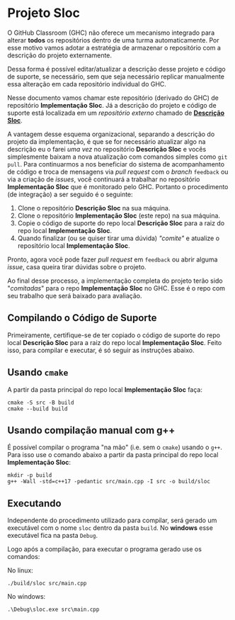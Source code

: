 ﻿# Projeto Sloc

O GitHub Classroom (GHC) não oferece um mecanismo integrado para alterar **todos** os repositórios dentro de uma turma automaticamente. Por esse motivo vamos adotar a estratégia de armazenar o repositório com a descrição do projeto externamente.

Dessa forma é possível editar/atualizar a descrição desse projeto e código de suporte, se necessário, sem que seja necessário replicar manualmente essa alteração em cada repositório individual do GHC.

Nesse documento vamos chamar este repositório (derivado do GHC) de repositório **Implementação Sloc**. Já a descrição do projeto e código de suporte está localizada em um _repositório externo_ chamado de [**Descrição Sloc**](https://github.com/selan-ufrn/projeto_sloc_code).

A vantagem desse esquema organizacional, separando a descrição do projeto da implementação, é que se for necessário atualizar algo na descrição eu o farei _uma vez_ no repositório **Descrição Sloc** e vocês simplesmente baixam a nova atualização com comandos simples como `git pull`. Para continuarmos a nos beneficiar do sistema de acompanhamento de código e troca de mensagens via _pull request_ com o _branch_ `feedback` ou via a criação de _issues_, você continuará a trabalhar no repositório **Implementação Sloc** que é monitorado pelo GHC. Portanto o procedimento (de integração) a ser seguido é o seguinte:

1. Clone o repositório **Descrição Sloc** na sua máquina.
2. Clone o repositório **Implementação Sloc** (este repo) na sua máquina.
3. Copie o código de suporte do repo local **Descrição Sloc** para a raiz do repo local **Implementação Sloc**.
4. Quando finalizar (ou se quiser tirar uma dúvida) _"comite"_ e atualize o repositório local **Implementação Sloc**.

Pronto, agora você pode fazer _pull request_ em `feedback` ou abrir alguma _issue_, casa queira tirar dúvidas sobre o projeto.

Ao final desse processo, a implementação completa do projeto terão sido "_comitadas_" para o repo **Implementação Sloc** no GHC. Esse é o repo com seu trabalho que será baixado para avaliação.

## Compilando o Código de Suporte

Primeiramente, certifique-se de ter copiado o código de suporte do repo local **Descrição Sloc** para a raiz do repo local **Implementação Sloc**. Feito isso, para compilar e executar, é só seguir as instruções abaixo.

## Usando `cmake`

A partir da pasta principal do repo local **Implementação Sloc** faça:

```
cmake -S src -B build
cmake --build build
```

## Usando compilação manual com g++

É possível compilar o programa "na mão" (i.e. sem o `cmake`) usando o `g++`. Para isso use o comando abaixo a partir da pasta principal do repo local **Implementação Sloc**:

```
mkdir -p build
g++ -Wall -std=c++17 -pedantic src/main.cpp -I src -o build/sloc
```

## Executando

Independente do procedimento utilizado para compilar, será gerado um executável com o nome `sloc` dentro da pasta `build`. No **windows** esse executável fica na pasta `Debug`.

Logo após a compilação, para executar o programa gerado use os comandos:

No linux:

```
./build/sloc src/main.cpp
```

No windows:

```
.\Debug\sloc.exe src\main.cpp
```
